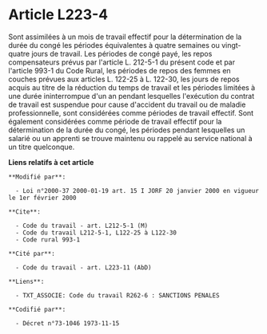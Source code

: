 # Article L223-4

Sont assimilées à un mois de travail effectif pour la détermination de la durée du congé les périodes équivalentes à quatre
semaines ou vingt-quatre jours de travail. Les périodes de congé payé, les repos compensateurs prévus par l'article L.
212-5-1 du présent code et par l'article 993-1 du Code Rural, les périodes de repos des femmes en couches prévues aux
articles L. 122-25 à L. 122-30, les jours de repos acquis au titre de la réduction du temps de travail et les périodes
limitées à une durée ininterrompue d'un an pendant lesquelles l'exécution du contrat de travail est suspendue pour cause
d'accident du travail ou de maladie professionnelle, sont considérées comme périodes de travail effectif. Sont également
considérées comme période de travail effectif pour la détermination de la durée du congé, les périodes pendant lesquelles un
salarié ou un apprenti se trouve maintenu ou rappelé au service national à un titre quelconque.

**Liens relatifs à cet article**

	**Modifié par**:

	  - Loi n°2000-37 2000-01-19 art. 15 I JORF 20 janvier 2000 en vigueur le 1er février 2000

	**Cite**:

	  - Code du travail - art. L212-5-1 (M)
	  - Code du travail L212-5-1, L122-25 à L122-30
	  - Code rural 993-1

	**Cité par**:

	  - Code du travail - art. L223-11 (AbD)

	**Liens**:

	  - TXT_ASSOCIE: Code du travail R262-6 : SANCTIONS PENALES

	**Codifié par**:

	  - Décret n°73-1046 1973-11-15
